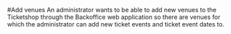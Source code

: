 #Add venues
An administrator wants to be able to add new venues to 
the Ticketshop through the Backoffice web application so there
are venues for which the administrator can add new ticket events
and ticket event dates to.
